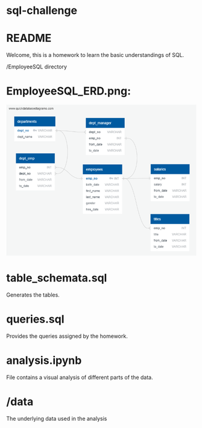 # sql-challenge
# README
Welcome, this is a homework to learn the basic understandings of SQL. 

/EmployeeSQL directory 
# EmployeeSQL_ERD.png:

![ERD](https://github.com/jeffersoncovey/sql-challenge/blob/master/EmployeeSQL/EmployeeSQL_ERD.png)

# table_schemata.sql
Generates the tables.

# queries.sql
Provides the queries assigned by the homework.

# analysis.ipynb
File contains a visual analysis of different parts of the data.

# /data 
The underlying data used in the analysis